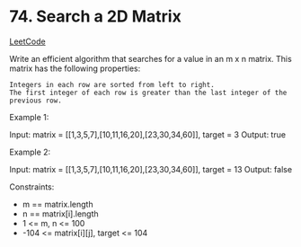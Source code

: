 # 74. Search a 2D Matrix

[LeetCode](https://leetcode.com/problems/search-a-2d-matrix/)

Write an efficient algorithm that searches for a value in an m x n matrix. This matrix has the following properties:

    Integers in each row are sorted from left to right.
    The first integer of each row is greater than the last integer of the previous row.



Example 1:

Input: matrix = [[1,3,5,7],[10,11,16,20],[23,30,34,60]], target = 3
Output: true

Example 2:

Input: matrix = [[1,3,5,7],[10,11,16,20],[23,30,34,60]], target = 13
Output: false



Constraints:

* m == matrix.length
* n == matrix[i].length
* 1 <= m, n <= 100
* -104 <= matrix[i][j], target <= 104
